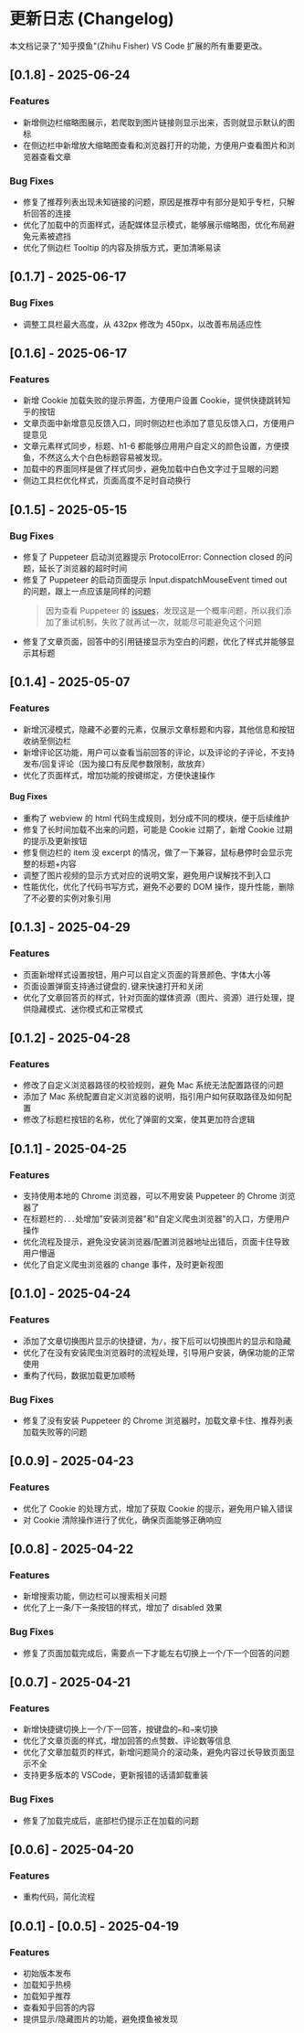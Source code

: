 # 更新日志 (Changelog)

本文档记录了"知乎摸鱼"(Zhihu Fisher) VS Code 扩展的所有重要更改。

## [0.1.8] - 2025-06-24

### Features

- 新增侧边栏缩略图展示，若爬取到图片链接则显示出来，否则就显示默认的图标
- 在侧边栏中新增放大缩略图查看和浏览器打开的功能，方便用户查看图片和浏览器查看文章

### Bug Fixes

- 修复了推荐列表出现未知链接的问题，原因是推荐中有部分是知乎专栏，只解析回答的连接
- 优化了加载中的页面样式，适配媒体显示模式，能够展示缩略图，优化布局避免元素被遮挡
- 优化了侧边栏 Tooltip 的内容及排版方式，更加清晰易读

## [0.1.7] - 2025-06-17

### Bug Fixes

- 调整工具栏最大高度，从 432px 修改为 450px，以改善布局适应性

## [0.1.6] - 2025-06-17

### Features

- 新增 Cookie 加载失败的提示界面，方便用户设置 Cookie，提供快捷跳转知乎的按钮
- 文章页面中新增意见反馈入口，同时侧边栏也添加了意见反馈入口，方便用户提意见
- 文章元素样式同步，标题、h1-6 都能够应用用户自定义的颜色设置，方便摸鱼，不然这么大个白色标题容易被发现。
- 加载中的界面同样是做了样式同步，避免加载中白色文字过于显眼的问题
- 侧边工具栏优化样式，页面高度不足时自动换行

## [0.1.5] - 2025-05-15

### Bug Fixes

- 修复了 Puppeteer 启动浏览器提示 ProtocolError: Connection closed 的问题，延长了浏览器的超时时间
- 修复了 Puppeteer 的启动页面提示 Input.dispatchMouseEvent timed out 的问题，跟上一点应该是同样的问题
  > 因为查看 Puppeteer 的 [issues](https://github.com/puppeteer/puppeteer/issues/10144)，发现这是一个概率问题，所以我们添加了重试机制，失败了就再试一次，就能尽可能避免这个问题
- 修复了文章页面，回答中的引用链接显示为空白的问题，优化了样式并能够显示其标题

## [0.1.4] - 2025-05-07

### Features

- 新增沉浸模式，隐藏不必要的元素，仅展示文章标题和内容，其他信息和按钮收纳至侧边栏
- 新增评论区功能，用户可以查看当前回答的评论，以及评论的子评论，不支持发布/回复评论（因为接口有反爬参数限制，故放弃）
- 优化了页面样式，增加功能的按键绑定，方便快速操作

#### Bug Fixes

- 重构了 webview 的 html 代码生成规则，划分成不同的模块，便于后续维护
- 修复了长时间加载不出来的问题，可能是 Cookie 过期了，新增 Cookie 过期的提示及更新按钮
- 修复侧边栏的 item 没 excerpt 的情况，做了一下兼容，鼠标悬停时会显示完整的标题+内容
- 调整了图片视频的显示方式对应的说明文案，避免用户误解找不到入口
- 性能优化，优化了代码书写方式，避免不必要的 DOM 操作，提升性能，删除了不必要的实例对象引用

## [0.1.3] - 2025-04-29

### Features

- 页面新增样式设置按钮，用户可以自定义页面的背景颜色、字体大小等
- 页面设置弹窗支持通过键盘的`.`键来快速打开和关闭
- 优化了文章回答页的样式，针对页面的媒体资源（图片、资源）进行处理，提供隐藏模式、迷你模式和正常模式

## [0.1.2] - 2025-04-28

### Features

- 修改了自定义浏览器路径的校验规则，避免 Mac 系统无法配置路径的问题
- 添加了 Mac 系统配置自定义浏览器的说明，指引用户如何获取路径及如何配置
- 修改了标题栏按钮的名称，优化了弹窗的文案，使其更加符合逻辑

## [0.1.1] - 2025-04-25

### Features

- 支持使用本地的 Chrome 浏览器，可以不用安装 Puppeteer 的 Chrome 浏览器了
- 在标题栏的`...`处增加"安装浏览器"和"自定义爬虫浏览器"的入口，方便用户操作
- 优化流程及提示，避免没安装浏览器/配置浏览器地址出错后，页面卡住导致用户懵逼
- 优化了自定义爬虫浏览器的 change 事件，及时更新视图

## [0.1.0] - 2025-04-24

### Features

- 添加了文章切换图片显示的快捷键，为`/`，按下后可以切换图片的显示和隐藏
- 优化了在没有安装爬虫浏览器时的流程处理，引导用户安装，确保功能的正常使用
- 重构了代码，数据加载更加顺畅

### Bug Fixes

- 修复了没有安装 Puppeteer 的 Chrome 浏览器时，加载文章卡住、推荐列表加载失败等的问题

## [0.0.9] - 2025-04-23

### Features

- 优化了 Cookie 的处理方式，增加了获取 Cookie 的提示，避免用户输入错误
- 对 Cookie 清除操作进行了优化，确保页面能够正确响应

## [0.0.8] - 2025-04-22

### Features

- 新增搜索功能，侧边栏可以搜索相关问题
- 优化了上一条/下一条按钮的样式，增加了 disabled 效果

### Bug Fixes

- 修复了页面加载完成后，需要点一下才能左右切换上一个/下一个回答的问题

## [0.0.7] - 2025-04-21

### Features

- 新增快捷键切换上一个/下一回答，按键盘的`←`和`→`来切换
- 优化了文章页面的样式，增加回答的点赞数、评论数等信息
- 优化了文章加载页的样式，新增问题简介的滚动条，避免内容过长导致页面显示不全
- 支持更多版本的 VSCode，更新报错的话请卸载重装

### Bug Fixes

- 修复了加载完成后，底部栏仍提示正在加载的问题

## [0.0.6] - 2025-04-20

### Features

- 重构代码，简化流程

## [0.0.1] - [0.0.5] - 2025-04-19

### Features

- 初始版本发布
- 加载知乎热榜
- 加载知乎推荐
- 查看知乎回答的内容
- 提供显示/隐藏图片的功能，避免摸鱼被发现
